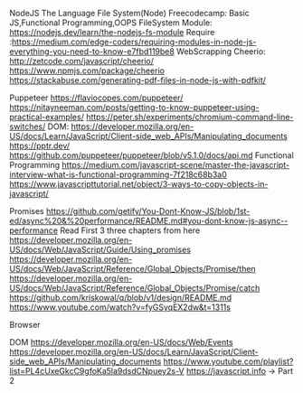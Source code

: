 NodeJS The Language
File System(Node)
Freecodecamp: Basic JS,Functional Programming,OOPS
FileSystem Module: https://nodejs.dev/learn/the-nodejs-fs-module
Require :https://medium.com/edge-coders/requiring-modules-in-node-js-everything-you-need-to-know-e7fbd119be8
WebScrapping
Cheerio: http://zetcode.com/javascript/cheerio/
https://www.npmjs.com/package/cheerio
https://stackabuse.com/generating-pdf-files-in-node-js-with-pdfkit/




Puppeteer
https://flaviocopes.com/puppeteer/
https://nitayneeman.com/posts/getting-to-know-puppeteer-using-practical-examples/
https://peter.sh/experiments/chromium-command-line-switches/
DOM: https://developer.mozilla.org/en-US/docs/Learn/JavaScript/Client-side_web_APIs/Manipulating_documents
https://pptr.dev/
https://github.com/puppeteer/puppeteer/blob/v5.1.0/docs/api.md
Functional Programming
https://medium.com/javascript-scene/master-the-javascript-interview-what-is-functional-programming-7f218c68b3a0
https://www.javascripttutorial.net/object/3-ways-to-copy-objects-in-javascript/




Promises
https://github.com/getify/You-Dont-Know-JS/blob/1st-ed/async%20&%20performance/README.md#you-dont-know-js-async--performance Read First 3 three chapters from here
https://developer.mozilla.org/en-US/docs/Web/JavaScript/Guide/Using_promises
https://developer.mozilla.org/en-US/docs/Web/JavaScript/Reference/Global_Objects/Promise/then
https://developer.mozilla.org/en-US/docs/Web/JavaScript/Reference/Global_Objects/Promise/catch
https://github.com/kriskowal/q/blob/v1/design/README.md
https://www.youtube.com/watch?v=fyGSyqEX2dw&t=1311s




Browser

DOM
https://developer.mozilla.org/en-US/docs/Web/Events
https://developer.mozilla.org/en-US/docs/Learn/JavaScript/Client-side_web_APIs/Manipulating_documents
https://www.youtube.com/playlist?list=PL4cUxeGkcC9gfoKa5la9dsdCNpuey2s-V
https://javascript.info -> Part 2